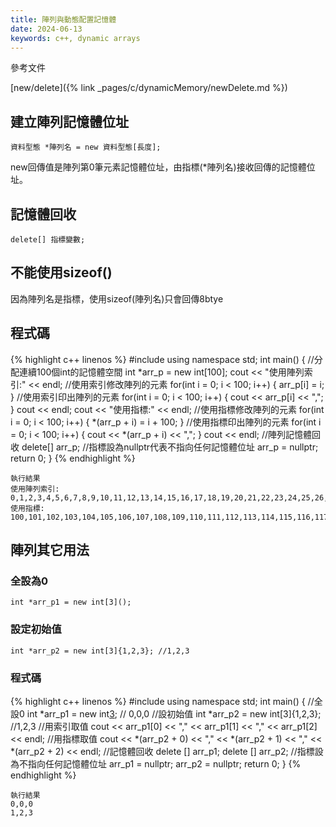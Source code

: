 ```yaml
---
title: 陣列與動態配置記憶體
date: 2024-06-13
keywords: c++, dynamic arrays
---
```


參考文件

[new/delete]({% link _pages/c/dynamicMemory/newDelete.md %})


## 建立陣列記憶體位址

```
資料型態 *陣列名 = new 資料型態[長度];
```

new回傳值是陣列第0筆元素記憶體位址，由指標(\*陣列名)接收回傳的記憶體位址。


## 記憶體回收 

```
delete[] 指標變數;
```

## 不能使用sizeof()

因為陣列名是指標，使用sizeof(陣列名)只會回傳8btye

## 程式碼
{% highlight c++ linenos %}
#include <iostream>
using namespace std;
int main() {
    //分配連續100個int的記憶體空間
    int *arr_p = new int[100];
    cout << "使用陣列索引:" << endl;
    //使用索引修改陣列的元素
    for(int i = 0; i < 100; i++) {
        arr_p[i] = i;
    }
    //使用索引印出陣列的元素
    for(int i = 0; i < 100; i++) {
        cout << arr_p[i] << ",";
    }
    cout << endl;
    cout << "使用指標:" << endl;
    //使用指標修改陣列的元素
    for(int i = 0; i < 100; i++) {
        *(arr_p + i) = i + 100;
    }
    //使用指標印出陣列的元素
    for(int i = 0; i < 100; i++) {
        cout << *(arr_p + i) << ",";
    }
    cout << endl;
    //陣列記憶體回收
    delete[] arr_p;
    //指標設為nullptr代表不指向任何記憶體位址
    arr_p = nullptr;
    return 0;
}
{% endhighlight %}

```
執行結果
使用陣列索引:
0,1,2,3,4,5,6,7,8,9,10,11,12,13,14,15,16,17,18,19,20,21,22,23,24,25,26,27,28,29,30,31,32,33,34,35,36,37,38,39,40,41,42,43,44,45,46,47,48,49,50,51,52,53,54,55,56,57,58,59,60,61,62,63,64,65,66,67,68,69,70,71,72,73,74,75,76,77,78,79,80,81,82,83,84,85,86,87,88,89,90,91,92,93,94,95,96,97,98,99,
使用指標:
100,101,102,103,104,105,106,107,108,109,110,111,112,113,114,115,116,117,118,119,120,121,122,123,124,125,126,127,128,129,130,131,132,133,134,135,136,137,138,139,140,141,142,143,144,145,146,147,148,149,150,151,152,153,154,155,156,157,158,159,160,161,162,163,164,165,166,167,168,169,170,171,172,173,174,175,176,177,178,179,180,181,182,183,184,185,186,187,188,189,190,191,192,193,194,195,196,197,198,199,
```

## 陣列其它用法

### 全設為0

```
int *arr_p1 = new int[3]();
```

### 設定初始值

```
int *arr_p2 = new int[3]{1,2,3}; //1,2,3
```

### 程式碼
{% highlight c++ linenos %}
#include <iostream>
using namespace std;
int main() {
    //全設0
    int *arr_p1 = new int[3](); // 0,0,0
    //設初始值
    int *arr_p2 = new int[3]{1,2,3}; //1,2,3
    //用索引取值
    cout << arr_p1[0] << "," << arr_p1[1] << "," << arr_p1[2] <<  endl;
    //用指標取值
    cout << *(arr_p2 + 0) << "," << *(arr_p2 + 1) << "," << *(arr_p2 + 2) <<  endl;
    //記憶體回收
    delete [] arr_p1;
    delete [] arr_p2;
    //指標設為不指向任何記憶體位址
    arr_p1 = nullptr;
    arr_p2 = nullptr;
    return 0;
}
{% endhighlight %}

```
執行結果
0,0,0
1,2,3
```
